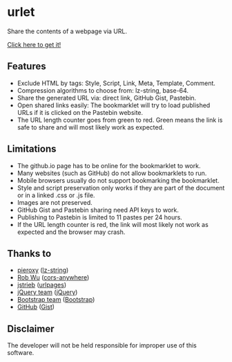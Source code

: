 # urlet

Share the contents of a webpage via URL.

[Click here to get it!](https://benja-johnny.github.io/urlet/bookmarklet/)


## Features

- Exclude HTML by tags: Style, Script, Link, Meta, Template, Comment.
- Compression algorithms to choose from: lz-string, base-64.
- Share the generated URL via: direct link, GitHub Gist, Pastebin.
- Open shared links easily: The bookmarklet will try to load published URLs if it is clicked on the Pastebin website.
- The URL length counter goes from green to red. Green means the link is safe to share and will most likely work as expected.


## Limitations

- The github.io page has to be online for the bookmarklet to work.
- Many websites (such as GitHub) do not allow bookmarklets to run.
- Mobile browsers usually do not support bookmarking the bookmarklet.
- Style and script preservation only works if they are part of the document or in a linked .css or .js file.
- Images are not preserved.
- GitHub Gist and Pastebin sharing need API keys to work.
- Publishing to Pastebin is limited to 11 pastes per 24 hours.
- If the URL length counter is red, the link will most likely not work as expected and the browser may crash.


## Thanks to

- [pieroxy](https://github.com/pieroxy) ([lz-string](https://github.com/pieroxy/lz-string))
- [Rob Wu](https://github.com/Rob--W) ([cors-anywhere](https://github.com/Rob--W/cors-anywhere))
- [jstrieb](https://github.com/jstrieb) ([urlpages](https://github.com/jstrieb/urlpages))
- [jQuery team](https://jquery.org/team/) ([jQuery](https://jquery.com/))
- [Bootstrap team](https://github.com/orgs/twbs/people) ([Bootstrap](https://getbootstrap.com/))
- [GitHub](https://github.com/) ([Gist](https://gist.github.com/))


## Disclaimer

The developer will not be held responsible for improper use of this software.
